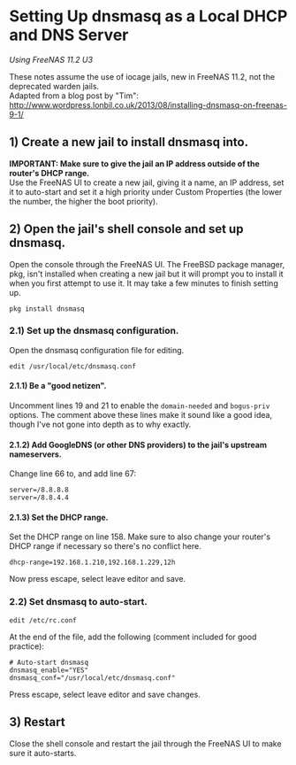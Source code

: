 # Setting Up dnsmasq as a Local DHCP and DNS Server
_Using FreeNAS 11.2 U3_

These notes assume the use of iocage jails, new in FreeNAS 11.2, not the deprecated warden jails.<br>
Adapted from a blog post by "Tim": http://www.wordpress.lonbil.co.uk/2013/08/installing-dnsmasq-on-freenas-9-1/

## 1) Create a new jail to install dnsmasq into.
**IMPORTANT: Make sure to give the jail an IP address outside of the router's DHCP range.**<br>
Use the FreeNAS UI to create a new jail, giving it a name, an IP address, set it to auto-start and set it a high priority under Custom Properties (the lower the number, the higher the boot priority).

## 2) Open the jail's shell console and set up dnsmasq.
Open the console through the FreeNAS UI. The FreeBSD package manager, pkg, isn't installed when creating a new jail but it will prompt you to install it when you first attempt to use it. It may take a few minutes to finish setting up.
```
pkg install dnsmasq
```

### 2.1) Set up the dnsmasq configuration.
Open the dnsmasq configuration file for editing.
```
edit /usr/local/etc/dnsmasq.conf
```
#### 2.1.1) Be a "good netizen".
Uncomment lines 19 and 21 to enable the `domain-needed` and `bogus-priv` options. The comment above these lines make it sound like a good idea, though I've not gone into depth as to why exactly.

#### 2.1.2) Add GoogleDNS (or other DNS providers) to the jail's upstream nameservers.
Change line 66 to, and add line 67:
```
server=/8.8.8.8
server=/8.8.4.4
```

#### 2.1.3) Set the DHCP range.
Set the DHCP range on line 158. Make sure to also change your router's DHCP range if necessary so there's no conflict here.
```
dhcp-range=192.168.1.210,192.168.1.229,12h
```
Now press escape, select leave editor and save.

### 2.2) Set dnsmasq to auto-start.
```
edit /etc/rc.conf
```
At the end of the file, add the following (comment included for good practice):
```
# Auto-start dnsmasq
dnsmasq_enable="YES"
dnsmasq_conf="/usr/local/etc/dnsmasq.conf"
```
Press escape, select leave editor and save changes.

## 3) Restart
Close the shell console and restart the jail through the FreeNAS UI to make sure it auto-starts.